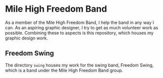 Mile High Freedom Band
======================

As a member of the Mile High Freedom Band, I help the band in any way I can. As an aspiring graphic designer, I try to get as much volunteer work as possible. Combining these to aspects is this repository, which houses my graphic design work.

Freedom Swing
-------------

The directory `swing` houses my work for the swing band, Freedom Swing, which is a band under the Mile High Freedom Band group.
